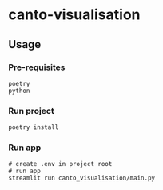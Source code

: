 # canto-visualisation

## Usage
### Pre-requisites
```
poetry
python
```

### Run project
```
poetry install
```

### Run app
```
# create .env in project root
# run app
streamlit run canto_visualisation/main.py
```
